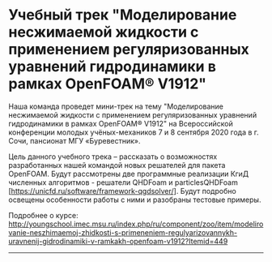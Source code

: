 ﻿Учебный трек "Моделирование несжимаемой жидкости с применением регуляризованных уравнений гидродинамики в рамках OpenFOAM® V1912"
=================

Наша команда проведет мини-трек на тему "Моделирование несжимаемой жидкости с применением регуляризованных уравнений гидродинамики в рамках OpenFOAM® V1912" на Всероссийской конференции молодых учёных-механиков 7 и 8 сентября 2020 года в г. Сочи, пансионат МГУ «Буревестник».

Цель данного учебного трека – рассказать о возможностях разработанных нашей командой новых решателей для пакета OpenFOAM. Будут рассмотрены две программные реализации КгиД численных алгоритмов - решатели QHDFoam и particlesQHDFoam [https://unicfd.ru/software/framework-qgdsolver/]. Будут подробно освещены особенности работы с ними и разобраны тестовые примеры.

Подробнее о курсе: http://youngschool.imec.msu.ru/index.php/ru/component/zoo/item/modelirovanie-neszhimaemoj-zhidkosti-s-primeneniem-regulyarizovannykh-uravnenij-gidrodinamiki-v-ramkakh-openfoam-v1912?Itemid=449
______________________________________________________________________________________________________________________